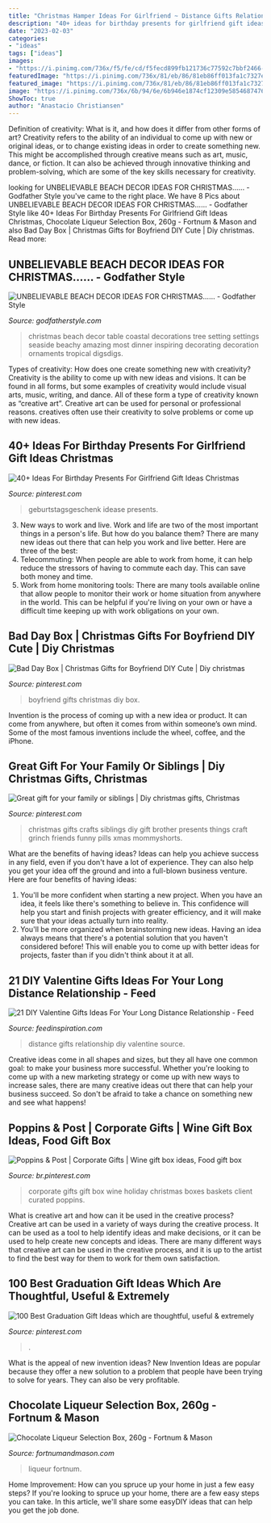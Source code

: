 ```yaml
---
title: "Christmas Hamper Ideas For Girlfriend ~ Distance Gifts Relationship Diy Valentine Source"
description: "40+ ideas for birthday presents for girlfriend gift ideas christmas"
date: "2023-02-03"
categories:
- "ideas"
tags: ["ideas"]
images:
- "https://i.pinimg.com/736x/f5/fe/cd/f5fecd899fb121736c77592c7bbf2466--grinch-pills-the-grinch.jpg"
featuredImage: "https://i.pinimg.com/736x/81/eb/86/81eb86ff013fa1c7327ef490a343d25e.jpg"
featured_image: "https://i.pinimg.com/736x/81/eb/86/81eb86ff013fa1c7327ef490a343d25e.jpg"
image: "https://i.pinimg.com/736x/6b/94/6e/6b946e1874cf12309e5854687476546b.jpg"
ShowToc: true
author: "Anastacio Christiansen"
---
```



Definition of creativity: What is it, and how does it differ from other forms of art?
Creativity refers to the ability of an individual to come up with new or original ideas, or to change existing ideas in order to create something new. This might be accomplished through creative means such as art, music, dance, or fiction. It can also be achieved through innovative thinking and problem-solving, which are some of the key skills necessary for creativity.

	

		
looking for UNBELIEVABLE BEACH DECOR IDEAS FOR CHRISTMAS...... - Godfather Style you've came to the right place. We have 8 Pics about UNBELIEVABLE BEACH DECOR IDEAS FOR CHRISTMAS...... - Godfather Style like 40+ Ideas For Birthday Presents For Girlfriend Gift Ideas Christmas, Chocolate Liqueur Selection Box, 260g - Fortnum &amp; Mason and also Bad Day Box | Christmas Gifts for Boyfriend DIY Cute | Diy christmas. Read more:
		
    
## UNBELIEVABLE BEACH DECOR IDEAS FOR CHRISTMAS...... - Godfather Style

<img loading=lazy src="http://godfatherstyle.com/wp-content/uploads/2015/11/beach-christmas-decor-ideas-11.jpg" onerror="this.onerror=null;this.src='https://tse4.mm.bing.net/th?id=OIP.0H_YiZTYjL8j-fEXTDHp3wHaLQ&amp;pid=15.1';" alt="UNBELIEVABLE BEACH DECOR IDEAS FOR CHRISTMAS...... - Godfather Style">

_Source: godfatherstyle.com_

>christmas beach decor table coastal decorations tree setting settings seaside beachy amazing most dinner inspiring decorating decoration ornaments tropical digsdigs. 

	

Types of creativity: How does one create something new with creativity?
Creativity is the ability to come up with new ideas and visions. It can be found in all forms, but some examples of creativity would include visual arts, music, writing, and dance. All of these form a type of creativity known as “creative art”. Creative art can be used for personal or professional reasons. creatives often use their creativity to solve problems or come up with new ideas.

    
## 40+ Ideas For Birthday Presents For Girlfriend Gift Ideas Christmas

<img loading=lazy src="https://i.pinimg.com/736x/6b/94/6e/6b946e1874cf12309e5854687476546b.jpg" onerror="this.onerror=null;this.src='https://tse4.mm.bing.net/th?id=OIP.Nep0rWZyF1u1dLxad8cRgAHaLH&amp;pid=15.1';" alt="40+ Ideas For Birthday Presents For Girlfriend Gift Ideas Christmas">

_Source: pinterest.com_

>geburtstagsgeschenk idease presents. 

	

3. New ways to work and live.
Work and life are two of the most important things in a person's life. But how do you balance them? There are many new ideas out there that can help you work and live better. Here are three of the best: 
1. Telecommuting: When people are able to work from home, it can help reduce the stressors of having to commute each day. This can save both money and time. 
2. Work from home monitoring tools: There are many tools available online that allow people to monitor their work or home situation from anywhere in the world. This can be helpful if you're living on your own or have a difficult time keeping up with work obligations on your own. 

    
## Bad Day Box | Christmas Gifts For Boyfriend DIY Cute | Diy Christmas

<img loading=lazy src="https://i.pinimg.com/736x/62/e0/51/62e05175581722988610944851ffeb55.jpg" onerror="this.onerror=null;this.src='https://tse4.mm.bing.net/th?id=OIP.GTzPpXphI9PswwEspLa3aQHaJ4&amp;pid=15.1';" alt="Bad Day Box | Christmas Gifts for Boyfriend DIY Cute | Diy christmas">

_Source: pinterest.com_

>boyfriend gifts christmas diy box. 

	

Invention is the process of coming up with a new idea or product. It can come from anywhere, but often it comes from within someone’s own mind. Some of the most famous inventions include the wheel, coffee, and the iPhone.

    
## Great Gift For Your Family Or Siblings | Diy Christmas Gifts, Christmas

<img loading=lazy src="https://i.pinimg.com/736x/f5/fe/cd/f5fecd899fb121736c77592c7bbf2466--grinch-pills-the-grinch.jpg" onerror="this.onerror=null;this.src='https://tse4.mm.bing.net/th?id=OIP._Sgl9Db-rt0AV7MQKgPtKwHaLH&amp;pid=15.1';" alt="Great gift for your family or siblings | Diy christmas gifts, Christmas">

_Source: pinterest.com_

>christmas gifts crafts siblings diy gift brother presents things craft grinch friends funny pills xmas mommyshorts. 

	

What are the benefits of having ideas?
Ideas can help you achieve success in any field, even if you don't have a lot of experience. They can also help you get your idea off the ground and into a full-blown business venture. Here are four benefits of having ideas: 
1. You'll be more confident when starting a new project. When you have an idea, it feels like there's something to believe in. This confidence will help you start and finish projects with greater efficiency, and it will make sure that your ideas actually turn into reality. 
2. You'll be more organized when brainstorming new ideas. Having an idea always means that there's a potential solution that you haven't considered before! This will enable you to come up with better ideas for projects, faster than if you didn't think about it at all. 

    
## 21 DIY Valentine Gifts Ideas For Your Long Distance Relationship - Feed

<img loading=lazy src="http://feedinspiration.com/wp-content/uploads/2016/12/Long-distance-relationship-gifts.jpg" onerror="this.onerror=null;this.src='https://tse2.mm.bing.net/th?id=OIP.qLMfctETFZ2aQ0SUFvAStgHaMV&amp;pid=15.1';" alt="21 DIY Valentine Gifts Ideas For Your Long Distance Relationship - Feed">

_Source: feedinspiration.com_

>distance gifts relationship diy valentine source. 

	

Creative ideas come in all shapes and sizes, but they all have one common goal: to make your business more successful. Whether you're looking to come up with a new marketing strategy or come up with new ways to increase sales, there are many creative ideas out there that can help your business succeed. So don't be afraid to take a chance on something new and see what happens!

    
## Poppins &amp; Post | Corporate Gifts | Wine Gift Box Ideas, Food Gift Box

<img loading=lazy src="https://i.pinimg.com/736x/a5/15/6c/a5156c88e2f608c800e10d0d7f6087c7.jpg" onerror="this.onerror=null;this.src='https://tse2.mm.bing.net/th?id=OIP.eZ91AAWGFctWqwkyux_o7AHaJ3&amp;pid=15.1';" alt="Poppins &amp; Post | Corporate Gifts | Wine gift box ideas, Food gift box">

_Source: br.pinterest.com_

>corporate gifts gift box wine holiday christmas boxes baskets client curated poppins. 

	

What is creative art and how can it be used in the creative process?
Creative art can be used in a variety of ways during the creative process. It can be used as a tool to help identify ideas and make decisions, or it can be used to help create new concepts and ideas. There are many different ways that creative art can be used in the creative process, and it is up to the artist to find the best way for them to work for them own satisfaction.

    
## 100 Best Graduation Gift Ideas Which Are Thoughtful, Useful &amp; Extremely

<img loading=lazy src="https://i.pinimg.com/736x/81/eb/86/81eb86ff013fa1c7327ef490a343d25e.jpg" onerror="this.onerror=null;this.src='https://tse2.mm.bing.net/th?id=OIP.512nD1HgCaEp6dytxEMD3wAAAA&amp;pid=15.1';" alt="100 Best Graduation Gift Ideas which are thoughtful, useful &amp; extremely">

_Source: pinterest.com_

>. 

	

What is the appeal of new invention ideas?
New Invention Ideas are popular because they offer a new solution to a problem that people have been trying to solve for years. They can also be very profitable.

    
## Chocolate Liqueur Selection Box, 260g - Fortnum &amp; Mason

<img loading=lazy src="https://www.fortnumandmason.com/img/1000/1000/resize/2/0/2006829_b.jpg" onerror="this.onerror=null;this.src='https://tse3.mm.bing.net/th?id=OIP.3CAFI1eZe4Rli7r7wY8jfgHaHa&amp;pid=15.1';" alt="Chocolate Liqueur Selection Box, 260g - Fortnum &amp; Mason">

_Source: fortnumandmason.com_

>liqueur fortnum. 

	

Home Improvement: How can you spruce up your home in just a few easy steps?
If you're looking to spruce up your home, there are a few easy steps you can take. In this article, we'll share some easyDIY ideas that can help you get the job done.

